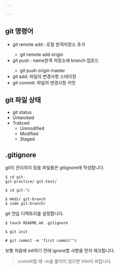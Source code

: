 ```yaml
---

---
```


## git 명령어

- git remote add <name> <URL> : 로컬 원격저장소 추가
  - git remote add origin <URL>
- git push <name> <branch> : name원격 저장소에 branch 업로드
  - git push origin master
- git add: 파일의 변경사항 스테이징
- git commit: 파일의 변경사항 커밋

## git 파일 상태
- git status
- Untarcked
- Trakced
  - Unmodified
  - Modified
  - Staged
  
## .gitignore
git이 관리하지 않을 파일들은 gitignore에 작성합니다.
  

```git
$ cd git-
git-practice/ git-test/

$ cd git-^c

$ mkdir git-branch
$ code git-branch/
```
git 연습 디렉토리를 설정합니다.

```git
$ touch README.md .gitignore

$ git init

# git commit -m 'first commit'^c
```
보통 처음에 init하기 전에 ignore할 사항을 먼저 체크합니다.
  
> commit할 때 -m을 붙이지 않으면 Vim이 켜집니다.
  
    
  
